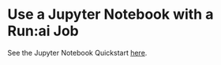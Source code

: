 # Use a Jupyter Notebook with a Run:ai Job

See the Jupyter Notebook Quickstart [here](../workloads/workspaces/quickstart-jupyter.md).